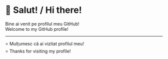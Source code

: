 # 👋 Salut! / Hi there!

Bine ai venit pe profilul meu GitHub!  
Welcome to my GitHub profile!


---

⭐ Mulțumesc că ai vizitat profilul meu!  
⭐ Thanks for visiting my profile!
